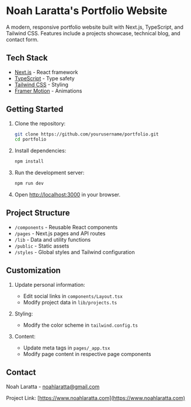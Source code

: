 # Noah Laratta's Portfolio Website

A modern, responsive portfolio website built with Next.js, TypeScript, and Tailwind CSS. Features include a projects showcase, technical blog, and contact form.

## Tech Stack

- [Next.js](https://nextjs.org/) - React framework
- [TypeScript](https://www.typescriptlang.org/) - Type safety
- [Tailwind CSS](https://tailwindcss.com/) - Styling
- [Framer Motion](https://www.framer.com/motion/) - Animations

## Getting Started

1. Clone the repository:
   ```bash
   git clone https://github.com/yourusername/portfolio.git
   cd portfolio
   ```

2. Install dependencies:
   ```bash
   npm install
   ```

3. Run the development server:
   ```bash
   npm run dev
   ```

4. Open [http://localhost:3000](http://localhost:3000) in your browser.

## Project Structure

- `/components` - Reusable React components
- `/pages` - Next.js pages and API routes
- `/lib` - Data and utility functions
- `/public` - Static assets
- `/styles` - Global styles and Tailwind configuration

## Customization

1. Update personal information:
   - Edit social links in `components/Layout.tsx`
   - Modify project data in `lib/projects.ts`

2. Styling:
   - Modify the color scheme in `tailwind.config.ts`

3. Content:
   - Update meta tags in `pages/_app.tsx`
   - Modify page content in respective page components

## Contact

Noah Laratta - [noahlaratta@gmail.com](mailto:noahlaratta@gmail.com)

Project Link: [https://www.noahlaratta.com](https://www.noahlaratta.com)
